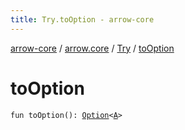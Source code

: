 ```yaml
---
title: Try.toOption - arrow-core
---
```


[arrow-core](../../index.html) / [arrow.core](../index.html) / [Try](index.html) / [toOption](./to-option.html)

# toOption

`fun toOption(): `[`Option`](../-option/index.html)`<`[`A`](index.html#A)`>`